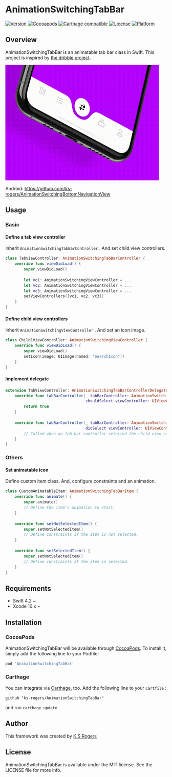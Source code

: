 # AnimationSwitchingTabBar

[![Version](https://img.shields.io/cocoapods/v/AnimationSwitchingTabBar.svg?style=flat)](https://cocoapods.org/pods/AnimationSwitchingTabBar)
[![Cocoapods](https://img.shields.io/badge/Cocoapods-compatible-brightgreen.svg?style=flat)](https://img.shields.io/badge/Cocoapods-compatible-brightgreen.svg)
[![Carthage compatible](https://img.shields.io/badge/Carthage-Compatible-brightgreen.svg?style=flat)](https://github.com/Carthage/Carthage)
[![License](https://img.shields.io/cocoapods/l/AnimationSwitchingTabBar.svg?style=flat)](https://cocoapods.org/pods/AnimationSwitchingTabBar)
[![Platform](https://img.shields.io/cocoapods/p/AnimationSwitchingTabBar.svg?style=flat)](https://cocoapods.org/pods/AnimationSwitchingTabBar)

## Overview
AnimationSwitchingTabBar is an animatable tab bar class in Swift.
This project is inspired by [the dribble project](https://dribbble.com/shots/6044647-Tab-Bar-Animation-nr-3). 

![alt text](https://github.com/ks-rogers/Assets/blob/master/AnimationSwitchingTabBar/demo.gif)

Android: https://github.com/ks-rogers/AnimationSwitchingBottomNavigationView

## Usage
### Basic
#### Define a tab view controller
Inherit `AnimationSwitchingTabBarController` . And set child view controllers.

```swift
class TabViewController: AnimationSwitchingTabBarController {
    override func viewDidLoad() {
        super.viewDidLoad()
        
        let vc1: AnimationSwitchingViewController = ...
        let vc2: AnimationSwitchingViewController = ...
        let vc3: AnimationSwitchingViewController = ...
        setViewControllers([vc1, vc2, vc3])
    }
}
```

#### Define child view controllers
Inherit `AnimationSwitchingViewController` . And set an icon image.

```swift
class Child1ViewController: AnimationSwitchingViewController {
    override func viewDidLoad() {
        super.viewDidLoad()
        setIcon(image: UIImage(named: "SearchIcon"))
    }
}
```

#### Implement delegate

```swift
extension TabViewController: AnimationSwitchingTabBarControllerDelegate {
    override func tabBarController(_ tabBarController: AnimationSwitchingTabBarController,
                                   shouldSelect viewController: UIViewController) -> Bool {
        return true
    }

    override func tabBarController(_ tabBarController: AnimationSwitchingTabBarController, 
                                   didSelect viewController: UIViewController) {
        // Called when an tab bar controller selected the child view controller.
    }
}
```

### Others
#### Set animatable icon
Define custom item class. And, configure constraints and an animation.

```swift
class CustomAnimatableItem: AnimationSwitchingTabBarItem {
    override func animate() {
        super.animate()
        // Define the item's animation to start.
    }
    
    override func setNotSelectedItem() {
        super.setNotSelectedItem()
        // Define constraints if the item is not selected.
    }
    
    override func setSelectedItem() {
        super.setNotSelectedItem()
        // Define constraints if the item is selected.
    }
}
```

## Requirements
- Swift 4.2 ~
- Xcode 10.x ~

## Installation
### CocoaPods

AnimationSwitchingTabBar will be available through [CocoaPods](https://cocoapods.org). To install
it, simply add the following line to your Podfile:

```ruby
pod 'AnimationSwitchingTabBar'
```

### Carthage
You can integrate via [Carthage](https://github.com/carthage/carthage), too.
Add the following line to your `Cartfile` :

```
github "ks-rogers/AnimationSwitchingTabBar"
```

and run `carthage update`

## Author

This framework was created by [K.S.Rogers](https://ks-rogers.co.jp)

## License

AnimationSwitchingTabBar is available under the MIT license. See the LICENSE file for more info.

